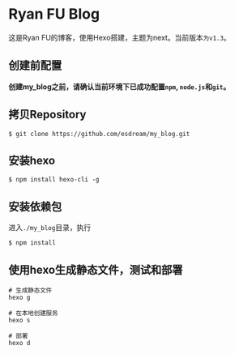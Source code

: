 # Ryan FU Blog

这是Ryan FU的博客，使用Hexo搭建，主题为next。当前版本`为v1.3`。

## 创建前配置

**创建my_blog之前，请确认当前环境下已成功配置`npm`, `node.js`和`git`。**

## 拷贝Repository

```shell
$ git clone https://github.com/esdream/my_blog.git 
```

## 安装hexo

```shell
$ npm install hexo-cli -g
```

## 安装依赖包
进入`./my_blog`目录，执行
```shell
$ npm install
```

## 使用hexo生成静态文件，测试和部署
```shell
# 生成静态文件
hexo g

# 在本地创建服务
hexo s

# 部署
hexo d
```
